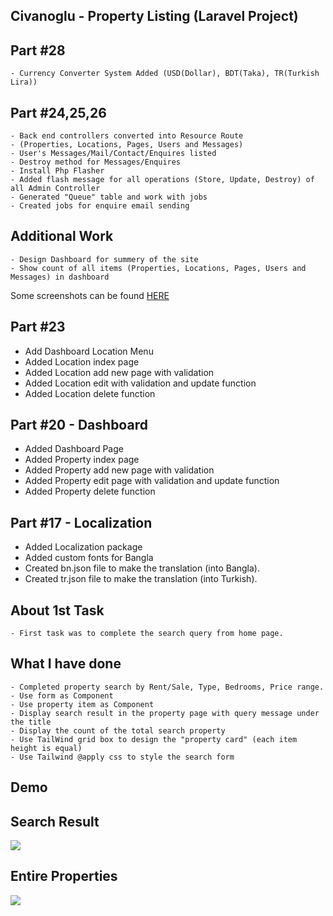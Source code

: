 ## Civanoglu - Property Listing (Laravel Project)

## Part #28
    - Currency Converter System Added (USD(Dollar), BDT(Taka), TR(Turkish Lira))

## Part #24,25,26
    - Back end controllers converted into Resource Route 
    - (Properties, Locations, Pages, Users and Messages)
    - User's Messages/Mail/Contact/Enquires listed
    - Destroy method for Messages/Enquires
    - Install Php Flasher
    - Added flash message for all operations (Store, Update, Destroy) of all Admin Controller
    - Generated "Queue" table and work with jobs
    - Created jobs for enquire email sending

## Additional Work
    - Design Dashboard for summery of the site
    - Show count of all items (Properties, Locations, Pages, Users and Messages) in dashboard

Some screenshots can be found <a target="blank" href="https://drive.google.com/drive/folders/1WAYff_6D8BTRLvZbAFe0ZqwIXpgLU3Hf?usp=sharing">HERE</a>


## Part #23
   - Add Dashboard Location Menu
   - Added Location index page
   - Added Location add new page with validation
   - Added Location edit with validation and update function
   - Added Location delete function

## Part #20 - Dashboard
   - Added Dashboard Page
   - Added Property index page
   - Added Property add new page with validation
   - Added Property edit page with validation and update function
   - Added Property delete function

## Part #17 - Localization
   - Added Localization package
   - Added custom fonts for Bangla
   - Created bn.json file to make the translation (into Bangla).                                                                  
   - Created tr.json file to make the translation (into Turkish).                                                                  

## About 1st Task
    - First task was to complete the search query from home page.

## What I have done
    - Completed property search by Rent/Sale, Type, Bedrooms, Price range.
    - Use form as Component
    - Use property item as Component
    - Display search result in the property page with query message under the title
    - Display the count of the total search property
    - Use TailWind grid box to design the "property card" (each item height is equal)
    - Use Tailwind @apply css to style the search form

## Demo
## Search Result
<img src="https://github.com/shadhinplanet/civanoglu/blob/master/demos/serach-result.png"/>

## Entire Properties
<img src="https://github.com/shadhinplanet/civanoglu/blob/master/demos/properties.jpg"/>

